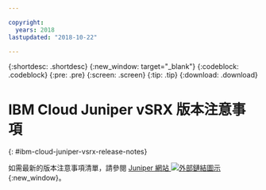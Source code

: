 ```yaml
---

copyright:
  years: 2018
lastupdated: "2018-10-22"

---
```


{:shortdesc: .shortdesc}
{:new_window: target="_blank"}
{:codeblock: .codeblock}
{:pre: .pre}
{:screen: .screen}
{:tip: .tip}
{:download: .download}

# IBM Cloud Juniper vSRX 版本注意事項 
{: #ibm-cloud-juniper-vsrx-release-notes}

如需最新的版本注意事項清單，請參閱 [Juniper 網站 ![外部鏈結圖示](../../icons/launch-glyph.svg "外部鏈結圖示")](https://www.juniper.net/documentation/product/en_US/vsrx){:new_window}。
